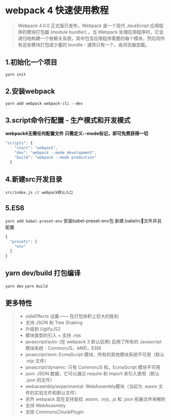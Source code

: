 # webpack 4 快速使用教程
> Webpack 4.0.0 正式版已发布，Webpack 是一个现代 JavaScript 应用程序的模块打包器 (module bundler) 。当 Webpack 处理应用程序时，它会递归地构建一个依赖关系图，其中包含应用程序需要的每个模块，然后将所有这些模块打包成少量的 bundle - 通常只有一个，由浏览器加载。

## 1.初始化一个项目
`yarn init`
## 2.安装webpack
`yarn add webpack webpack-cli --dev`
## 3.script命令行配置 - 生产模式和开发模式
**webpack4无需任何配置文件**
**只需定义--mode标记，即可免费获得一切**
```javascript
"scripts": {
    "start": "webpack",
    "dev": "webpack --mode development",
    "build": "webpack --mode production"
  }
```
## 4.新建src开发目录
`src/index.js // webpack默认入口`
## 5.ES6
`yarn add babel-preset-env` 安装babel-preset-env包
新建.babelrc文件并且配置
```javascript
{
  "presets": [
    "env"
  ]
}
```
## yarn dev/build 打包编译
`yarn dev` `yarn build`

## 更多特性
> - sideEffects 设置 —— 在打包体积上巨大的胜利
> - 支持 JSON 和 Tree Shaking
> - 升级到 UglifyJS2
> - 模块类型的引入 + 支持 .mjs
> - javascript/auto: (在 webpack 3 默认启用) 启用了所有的 Javascript 模块系统：CommonJS，AMD，ESM
> - javascript/esm: EcmaScript 模块，所有的其他模块系统不可用（默认 .mjs 文件）
> - javascript/dynamic: 只有 CommonJS 和，EcmaScript 模块不可用
> - json: JSON 数据，它可以通过 require 和 import 来引入使用（默认 .json 的文件）
> - webassembly/experimental: WebAssembly模块（当前为 .wasm 文件的实验文件和默认文件）
> - 另外 webpack 现在支持查找 .wasm, .mjs, .js 和 .json 拓展文件来解析
> - 支持 WebAssembly
> - 去除 CommonsChunkPlugin
